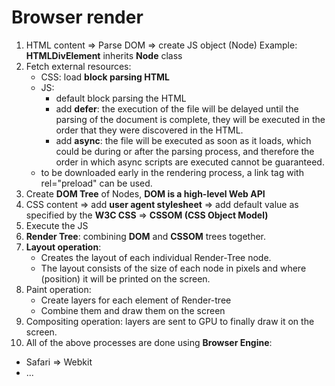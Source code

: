 # Browser render


1. HTML content => Parse DOM => create JS object (Node) Example: 
**HTMLDivElement** inherits **Node** class
2. Fetch external resources:
   - CSS: load **block parsing HTML** 
   - JS:
      - default block parsing the HTML
      - add **defer**: the execution of the file will be delayed until the parsing of the document is complete, they will be executed in the order that they were discovered in the HTML.
      - add **async**: the file will be executed as soon as it loads, which could be during or after the parsing process, and therefore the order in which async scripts are executed cannot be guaranteed.
    - to be downloaded early in the rendering process, a link tag with rel="preload" can be used.
3. Create **DOM Tree** of Nodes, **DOM is a high-level Web API**
4. CSS content => add **user agent stylesheet** => add default value as specified by the **W3C CSS** => **CSSOM (CSS Object Model)**
5. Execute the JS
6. **Render Tree**: combining **DOM** and **CSSOM** trees together.
7. **Layout operation**: 
   - Creates the layout of each individual Render-Tree node. 
   - The layout consists of the size of each node in pixels and where (position) it will be printed on the screen.
8. Paint operation: 
    - Create layers for each element of Render-tree
    - Combine them and draw them on the screen
9. Compositing operation: layers are sent to GPU to finally draw it on the screen.
10. All of the above processes are done using **Browser Engine**:
   - Safari =>  Webkit
   - ...



